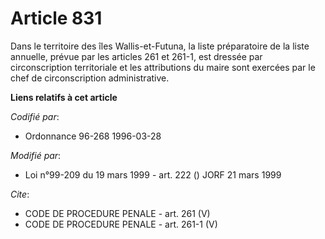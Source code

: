 # Article 831

Dans le territoire des îles Wallis-et-Futuna, la liste préparatoire de la liste annuelle, prévue par les articles 261 et
261-1, est dressée par circonscription territoriale et les attributions du maire sont exercées par le chef de circonscription
administrative.

**Liens relatifs à cet article**

_Codifié par_:

  - Ordonnance 96-268 1996-03-28

_Modifié par_:

  - Loi n°99-209 du 19 mars 1999 - art. 222 () JORF 21 mars 1999

_Cite_:

  - CODE DE PROCEDURE PENALE - art. 261 (V)
  - CODE DE PROCEDURE PENALE - art. 261-1 (V)
